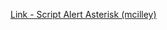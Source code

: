 [Link - Script Alert Asterisk (mcilley)](https://github.com/mcilley/asterisk-zabbix-phone-escalation)
